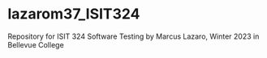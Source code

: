 # lazarom37_ISIT324
Repository for ISIT 324 Software Testing by Marcus Lazaro, Winter 2023 in Bellevue College
